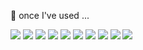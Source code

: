 

🤔 once I've used ...
<br/>

<img src="https://img.shields.io/badge/Instagram-hexcode#E34F26?style=plastic&logo=HTML&logoColor=white"/>
<img src="https://img.shields.io/badge/Instagram-hexcode#1572B6?style=plastic&logo=CSS&logoColor=white"/>
<img src="https://img.shields.io/badge/Instagram-hexcode#F7DF1E?style=plastic&logo=JavaScript&logoColor=white"/>
<img src="https://img.shields.io/badge/Instagram-hexcode#61DAFB?style=plastic&logo=React&logoColor=white"/>
<img src="https://img.shields.io/badge/Instagram-hexcode#FF4154?style=plastic&logo=React Query&logoColor=white"/>
<img src="https://img.shields.io/badge/Instagram-hexcode#3178C6?style=plastic&logo=TypeScript&logoColor=white"/>
<img src="https://img.shields.io/badge/Instagram-hexcode#3776AB?style=plastic&logo=Python&logoColor=white"/>
<img src="https://img.shields.io/badge/Instagram-hexcode#F05032?style=plastic&logo=Git&logoColor=white"/>
<img src="https://img.shields.io/badge/Instagram-hexcode#F24E1E?style=plastic&logo=Figma&logoColor=white"/>
<img src="https://img.shields.io/badge/Instagram-hexcode#0052CC?style=plastic&logo=Jira&logoColor=white"/>


